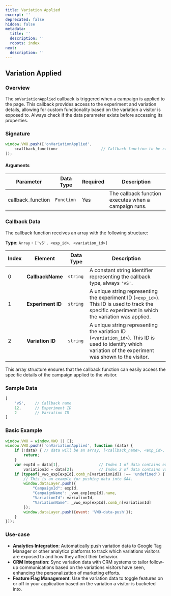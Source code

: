```yaml
---
title: Variation Applied
excerpt: ''
deprecated: false
hidden: false
metadata:
  title: ''
  description: ''
  robots: index
next:
  description: ''
---
```

## Variation Applied

### Overview

The `onVariationApplied` callback is triggered when a campaign is applied to the page. This callback provides access to the experiment and variation details, allowing for custom functionality based on the variation a visitor is exposed to. Always check if the data parameter exists before accessing its properties.

### Signature

```javascript
window.VWO.push(['onVariationApplied',
    <callback_function>                   // Callback function to be called when any campaign runs on the page.
]);
```

#### Arguments

| Parameter         | Data Type  | Required | Description                                          |
| ----------------- | ---------- | -------- | ---------------------------------------------------- |
| callback_function | `Function` | Yes      | The callback function executes when a campaign runs. |

### Callback Data

The callback function receives an array with the following structure:

**Type**: `Array` - `['vS', <exp_id>, <variation_id>]`

| Index | Element           | Data Type | Description                                                                                                                                               |
| ----- | ----------------- | --------- | --------------------------------------------------------------------------------------------------------------------------------------------------------- |
| 0     | **CallbackName**  | `string`  | A constant string identifier representing the callback type, always `'vS'`.                                                                               |
| 1     | **Experiment ID** | `string`  | A unique string representing the experiment ID (`<exp_id>`). This ID is used to track the specific experiment in which the variation was applied.         |
| 2     | **Variation ID**  | `string`  | A unique string representing the variation ID (`<variation_id>`). This ID is used to identify which variation of the experiment was shown to the visitor. |

This array structure ensures that the callback function can easily access the specific details of the campaign applied to the visitor.

### Sample Data

```javascript
[
    'vS',    // Callback name
    12,      // Experiment ID
    2        // Variation ID
]
```

### Basic Example

```javascript
window.VWO = window.VWO || [];
window.VWO.push(['onVariationApplied', function (data) {
    if (!data) { // data will be an array, [<callback_name>, <exp_id>, <variation_id>]
        return;
    }
    var expId = data[1],                 // Index 1 of data contains experiment ID
        variationId = data[2];           // Index 2 of data contains variation ID
    if (typeof(_vwo_exp[expId].comb_n[variationId]) !== 'undefined') {
        // This is an example for pushing data into GA4.
        window.dataLayer.push({
            "CampaignId": expId,
            "CampaignName": _vwo_exp[expId].name,
            "VariationId": variationId,
            "VariationName": _vwo_exp[expId].comb_n[variationId]
        });
        window.dataLayer.push({event: 'VWO-data-push'});
    }
}]);
```

### Use-case

- **Analytics Integration**: Automatically push variation data to Google Tag Manager or other analytics platforms to track which variations visitors are exposed to and how they affect their behavior.
- **CRM Integration**: Sync variation data with CRM systems to tailor follow-up communications based on the variations visitors have seen, enhancing the personalization of marketing efforts.
- **Feature Flag Management**: Use the variation data to toggle features on or off in your application based on the variation a visitor is bucketed into.